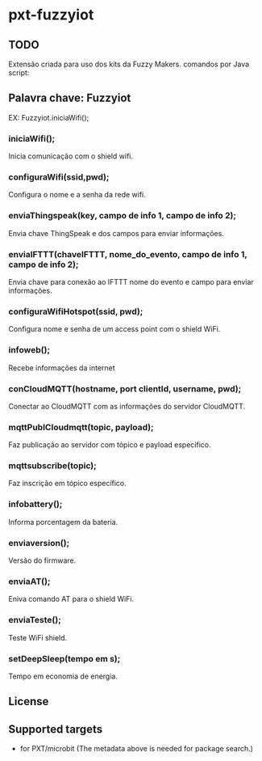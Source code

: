 # pxt-fuzzyiot



## TODO

Extensão criada para uso dos kits da Fuzzy Makers.
comandos por Java script:

## Palavra chave: Fuzzyiot
EX: Fuzzyiot.iniciaWifi();

### iniciaWifi();
 Inicia comunicação com o shield wifi.

### configuraWifi(ssid,pwd);
Configura o nome e a senha da rede wifi.

### enviaThingspeak(key, campo de info 1, campo de info 2);

Envia chave ThingSpeak  e dos campos para enviar informações.

### enviaIFTTT(chaveIFTTT, nome_do_evento, campo de info 1, campo de info 2);

Envia chave para conexão ao IFTTT nome do evento e campo para enviar informações.

### configuraWifiHotspot(ssid, pwd);
Configura nome e senha de um access point com o shield WiFi.

### infoweb();

Recebe informações da internet

### conCloudMQTT(hostname, port clientId, username, pwd);

Conectar ao CloudMQTT com as informações do servidor CloudMQTT.

### mqttPublCloudmqtt(topic, payload);
Faz publicação ao servidor com tópico e payload específico.

### mqttsubscribe(topic);
Faz inscrição em tópico específico.

### infobattery();
Informa porcentagem da bateria.

### enviaversion();
Versão do firmware.

### enviaAT();
Eniva comando AT para o shield WiFi.

### enviaTeste();
Teste WiFi shield.

### setDeepSleep(tempo em s);
Tempo em economia de energia.

## License



## Supported targets

* for PXT/microbit
(The metadata above is needed for package search.)

